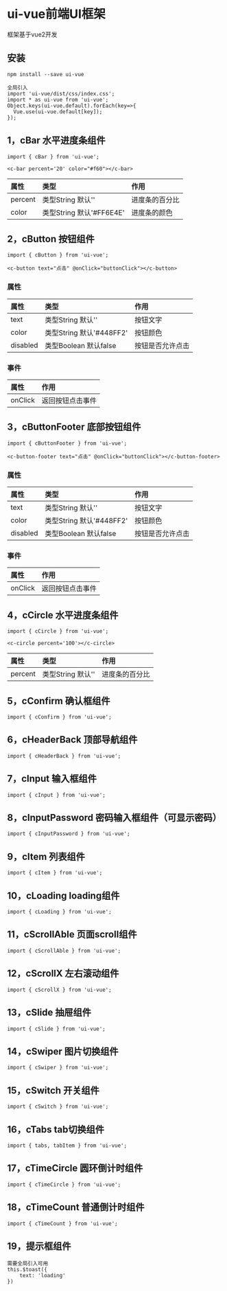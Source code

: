 # ui-vue前端UI框架

框架基于vue2开发

## 安装
```
npm install --save ui-vue

全局引入
import 'ui-vue/dist/css/index.css';
import * as ui-vue from 'ui-vue';
Object.keys(ui-vue.default).forEach(key=>{
  Vue.use(ui-vue.default[key]);
});
```

## 1，cBar 水平进度条组件
```
import { cBar } from 'ui-vue';

<c-bar percent='20' color="#f60"></c-bar>
```
| 属性 | 类型 | 作用 |
| :------ | :------ | :------ |
| percent | 类型String  默认'' | 进度条的百分比 |
| color | 类型String  默认'#FF6E4E' | 进度条的颜色 |

## 2，cButton 按钮组件
```
import { cButton } from 'ui-vue';

<c-button text="点击" @onClick="buttonClick"></c-button>
```
### 属性
| 属性 | 类型 | 作用 |
| :------ | :------ | :------ |
| text | 类型String  默认'' | 按钮文字 |
| color | 类型String  默认'#448FF2' | 按钮颜色 |
| disabled | 类型Boolean  默认false | 按钮是否允许点击 |

### 事件
| 属性 | 作用 |
| :------ | :------ |
| onClick | 返回按钮点击事件 |

## 3，cButtonFooter 底部按钮组件
```
import { cButtonFooter } from 'ui-vue';

<c-button-footer text="点击" @onClick="buttonClick"></c-button-footer>
```
### 属性
| 属性 | 类型 | 作用 |
| :------ | :------ | :------ |
| text | 类型String  默认'' | 按钮文字 |
| color | 类型String  默认'#448FF2' | 按钮颜色 |
| disabled | 类型Boolean  默认false | 按钮是否允许点击 |

### 事件
| 属性 | 作用 |
| :------ | :------ |
| onClick | 返回按钮点击事件 |

## 4，cCircle 水平进度条组件
```
import { cCircle } from 'ui-vue';

<c-circle percent='100'></c-circle>
```
| 属性 | 类型 | 作用 |
| :------ | :------ | :------ |
| percent | 类型String  默认'' | 进度条的百分比 |

## 5，cConfirm 确认框组件
```
import { cConfirm } from 'ui-vue';
```

## 6，cHeaderBack 顶部导航组件
```
import { cHeaderBack } from 'ui-vue';
```

## 7，cInput 输入框组件
```
import { cInput } from 'ui-vue';
```

## 8，cInputPassword 密码输入框组件（可显示密码）
```
import { cInputPassword } from 'ui-vue';
```

## 9，cItem 列表组件
```
import { cItem } from 'ui-vue';
```

## 10，cLoading loading组件
```
import { cLoading } from 'ui-vue';
```

## 11，cScrollAble 页面scroll组件
```
import { cScrollAble } from 'ui-vue';
```

## 12，cScrollX 左右滚动组件
```
import { cScrollX } from 'ui-vue';
```

## 13，cSlide 抽屉组件
```
import { cSlide } from 'ui-vue';
```

## 14，cSwiper 图片切换组件
```
import { cSwiper } from 'ui-vue';
```

## 15，cSwitch 开关组件
```
import { cSwitch } from 'ui-vue';
```

## 16，cTabs tab切换组件
```
import { tabs, tabItem } from 'ui-vue';
```

## 17，cTimeCircle 圆环倒计时组件
```
import { cTimeCircle } from 'ui-vue';
```

## 18，cTimeCount 普通倒计时组件
```
import { cTimeCount } from 'ui-vue';
```

## 19，提示框组件
```
需要全局引入可用
this.$toast({
    text: 'loading'
})
```



